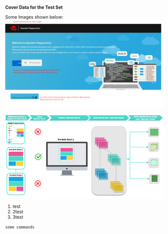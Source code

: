 **Cover Data for the Test Set**

Some Images shown below: 
![provision.png](_images/provision.png)

![chart.png](_images/chart.png)


1. test
2. 2test
3. 3test

`some commands`

